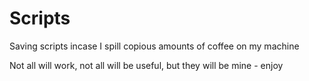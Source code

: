 # Scripts
Saving scripts incase I spill copious amounts of coffee on my machine

Not all will work, not all will be useful, but they will be mine - enjoy
